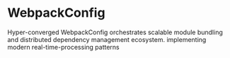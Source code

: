 # WebpackConfig
Hyper-converged WebpackConfig orchestrates scalable module bundling and distributed dependency management ecosystem. implementing modern real-time-processing patterns
